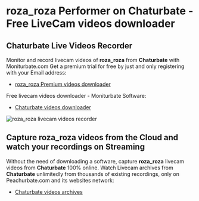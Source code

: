 # roza_roza Performer on Chaturbate - Free LiveCam videos downloader

## Chaturbate Live Videos Recorder

Monitor and record livecam videos of **roza_roza** from **Chaturbate** with Moniturbate.com
Get a premium trial for free by just and only registering with your Email address:
* [roza_roza Premium videos downloader](https://moniturbate.com/request-demo-licence-key.html)

Free livecam videos downloader - Moniturbate Software:
* [Chaturbate videos downloader](https://moniturbate.com/moniturbate-download-software.html)

![roza_roza livecam videos recorder](https://peachurnet.com/templates/moniturbate-software.png)


## Capture roza_roza videos from the Cloud and watch your recordings on Streaming

Without the need of downloading a software, capture **roza_roza** livecam videos from **Chaturbate** 100% online.
Watch Livecam archives from **Chaturbate** unlimitedly from thousands of existing recordings, only on Peachurbate.com and its websites network:
* [Chaturbate videos archives](https://peachurnet.com/)
